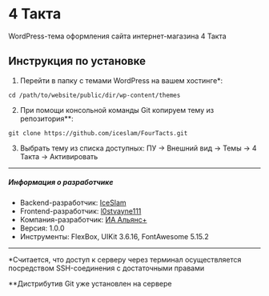 # 4 Такта

WordPress-тема оформления сайта интернет-магазина 4 Такта

## Инструкция по установке

1. Перейти в папку с темами WordPress на вашем хостинге*:

`cd /path/to/website/public/dir/wp-content/themes`

2. При помощи консольной команды Git копируем тему из репозитория**:

`git clone https://github.com/iceslam/FourTacts.git`

3. Выбрать тему из списка доступных: ПУ -> Внешний вид -> Темы -> 4 Такта -> Активировать

---

##### Информация о разработчике

* Backend-разработчик: [IceSlam](https://iceslam.ru/ "IceSlam")
* Frontend-разработчик: [l0stvayne111](https://github.com/l0stvayne111 "l0stvayne111")
* Компания-разработчик: [ИА Альянс+](https://alianscompany.ru "Интернет-агентство Альянс+")
* Версия: 1.0.0
* Инструменты: FlexBox, UIKit 3.6.16, FontAwesome 5.15.2

---

*Считается, что доступ к серверу через терминал осуществляется посредством SSH-соединения с достаточными правами

**Дистрибутив Git уже установлен на сервере
